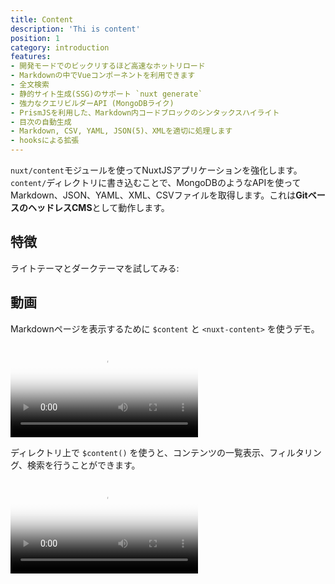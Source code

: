 ```yaml
---
title: Content
description: 'Thi is content'
position: 1
category: introduction
features:
- 開発モードでのビックリするほど高速なホットリロード
- Markdownの中でVueコンポーネントを利用できます
- 全文検索
- 静的サイト生成(SSG)のサポート `nuxt generate`
- 強力なクエリビルダーAPI (MongoDBライク)
- PrismJSを利用した、Markdown内コードブロックのシンタックスハイライト
- 目次の自動生成
- Markdown, CSV, YAML, JSON(5)、XMLを適切に処理します
- hooksによる拡張
---
```


`nuxt/content`モジュールを使ってNuxtJSアプリケーションを強化します。`content/`ディレクトリに書き込むことで、MongoDBのようなAPIを使ってMarkdown、JSON、YAML、XML、CSVファイルを取得します。これは**GitベースのヘッドレスCMS**として動作します。

## 特徴

<list :items="features"></list>

<p class="flex items-center">ライトテーマとダークテーマを試してみる: <app-color-switcher class="inline-flex ml-2"></app-color-switcher></p>

## 動画

Markdownページを表示するために `$content` と `<nuxt-content>` を使うデモ。

<video poster="https://res.cloudinary.com/nuxt/video/upload/v1588091670/nuxt-content_wxnjje.jpg" loop playsinline controls>
  <source src="https://res.cloudinary.com/nuxt/video/upload/q_auto/v1588091670/nuxt-content_wxnjje.webm" type="video/webm" />
  <source src="https://res.cloudinary.com/nuxt/video/upload/q_auto/v1588091670/nuxt-content_wxnjje.mp4" type="video/mp4" />
  <source src="https://res.cloudinary.com/nuxt/video/upload/q_auto/v1588091670/nuxt-content_wxnjje.ogv" type="video/ogg" />
</video>

ディレクトリ上で `$content()` を使うと、コンテンツの一覧表示、フィルタリング、検索を行うことができます。

<video poster="https://res.cloudinary.com/nuxt/video/upload/v1588095794/nuxt-content-movies_c0cq9p.jpg" loop playsinline controls>
  <source src="https://res.cloudinary.com/nuxt/video/upload/q_auto/v1588095794/nuxt-content-movies_c0cq9p.webm" type="video/webm" />
  <source src="https://res.cloudinary.com/nuxt/video/upload/q_auto/v1588095794/nuxt-content-movies_c0cq9p.mp4" type="video/mp4" />
  <source src="https://res.cloudinary.com/nuxt/video/upload/q_auto/v1588095794/nuxt-content-movies_c0cq9p.ogv" type="video/ogg" />
</video>
